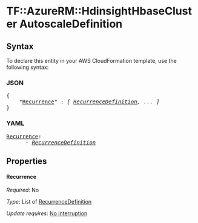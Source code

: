 # TF::AzureRM::HdinsightHbaseCluster AutoscaleDefinition

## Syntax

To declare this entity in your AWS CloudFormation template, use the following syntax:

### JSON

<pre>
{
    "<a href="#recurrence" title="Recurrence">Recurrence</a>" : <i>[ <a href="recurrencedefinition.md">RecurrenceDefinition</a>, ... ]</i>
}
</pre>

### YAML

<pre>
<a href="#recurrence" title="Recurrence">Recurrence</a>: <i>
      - <a href="recurrencedefinition.md">RecurrenceDefinition</a></i>
</pre>

## Properties

#### Recurrence

_Required_: No

_Type_: List of <a href="recurrencedefinition.md">RecurrenceDefinition</a>

_Update requires_: [No interruption](https://docs.aws.amazon.com/AWSCloudFormation/latest/UserGuide/using-cfn-updating-stacks-update-behaviors.html#update-no-interrupt)

